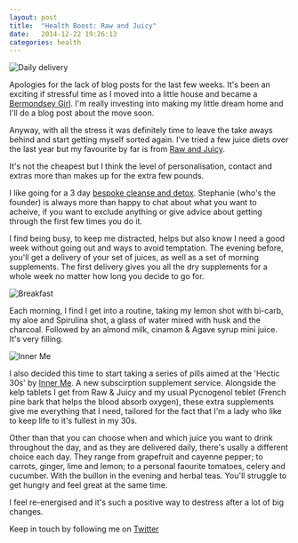 ```yaml
---
layout: post
title:  "Health Boost: Raw and Juicy"
date:   2014-12-22 19:26:13
categories: health
---
```


![Daily delivery](https://raw.githubusercontent.com/raphaelleheaf/nevercinderella/gh-pages/_assets/raw_and_juicy_delivery.jpg)

Apologies for the lack of blog posts for the last few weeks. It's been an exciting if stressful time as I moved into a little house and became a [Bermondsey Girl](https://twitter.com/hashtag/BermondseyGirl?src=hash&lang=en-gb). I'm really investing into making my little dream home and I'll do a blog post about the move soon.

Anyway, with all the stress it was definitely time to leave the take aways behind and start getting myself sorted again. I've tried a few juice diets over the last year but my favourite by far is from [Raw and Juicy](http://www.raw-and-juicy.com/). 

It's not the cheapest but I think the level of personalisation, contact and extras more than makes up for the extra few pounds.

I like going for a 3 day [bespoke cleanse and detox](http://www.raw-and-juicy.com/beskpoke-juice-cleansing-3-90/4576023589). Stephanie (who's the founder) is always more than happy to chat about what you want to acheive, if you want to exclude anything or give advice about getting through the first few times you do it.

I find being busy, to keep me distracted, helps but also know I need a good week without going out and ways to avoid temptation. The evening before, you'll get a delivery of your set of juices, as well as a set of morning supplements. The first delivery gives you all the dry supplements for a whole week no matter how long you decide to go for.

![Breakfast](https://raw.githubusercontent.com/raphaelleheaf/nevercinderella/gh-pages/_assets/morning_juices.jpg)

Each morning, I find I get into a routine, taking my lemon shot with bi-carb, my aloe and Spirulina shot, a glass of water mixed with husk and the charcoal. Followed by an almond milk, cinamon & Agave syrup mini juice. It's very filling.

![Inner Me](https://raw.githubusercontent.com/raphaelleheaf/nevercinderella/gh-pages/_assets/inner_me.jpg)

I also decided this time to start taking a series of pills aimed at the 'Hectic 30s' by [Inner Me](https://www.innerme.co.uk/). A new subscirption supplement service. Alongside the kelp tablets I get from Raw & Juicy and my usual Pycnogenol teblet (French pine bark that helps the blood absorb oxygen), these extra supplements give me everything that I need, tailored for the fact that I'm a lady who like to keep life to it's fullest in my 30s.

Other than that you can choose when and which juice you want to drink throughout the day, and as they are delivered daily, there's usally a different choice each day. They range from grapefruit and cayenne pepper; to carrots, ginger, lime and lemon; to a personal faourite tomatoes, celery and cucumber. With the buillon in the evening and herbal teas. You'll struggle to get hungry and feel great at the same time.

I feel re-energised and it's such a positive way to destress after a lot of big changes. 


Keep in touch by following me on [Twitter](https://twitter.com/cinderellanever) 



